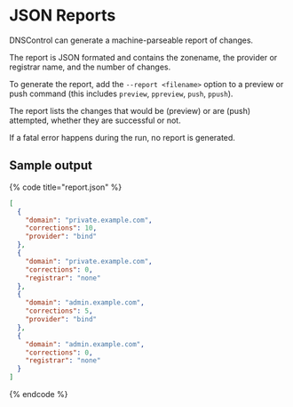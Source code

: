 # JSON Reports

DNSControl can generate a machine-parseable report of changes.

The report is JSON formated and contains the zonename, the provider or
registrar name, and the number of changes.

To generate the report, add the `--report <filename>` option to a preview or
push command (this includes `preview`, `ppreview`, `push`,
`ppush`).


The report lists the changes that would be (preview) or are (push) attempted,
whether they are successful or not.

If a fatal error happens during the run, no report is generated.

## Sample output

{% code title="report.json" %}
```json
[
  {
    "domain": "private.example.com",
    "corrections": 10,
    "provider": "bind"
  },
  {
    "domain": "private.example.com",
    "corrections": 0,
    "registrar": "none"
  },
  {
    "domain": "admin.example.com",
    "corrections": 5,
    "provider": "bind"
  },
  {
    "domain": "admin.example.com",
    "corrections": 0,
    "registrar": "none"
  }
]
```
{% endcode %}
